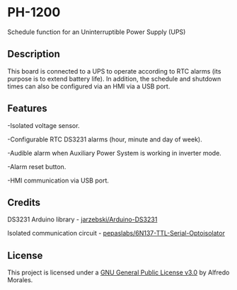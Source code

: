 # PH-1200
Schedule function for an Uninterruptible Power Supply (UPS)

## Description
This board is connected to a UPS to operate according to RTC alarms (its purpose is to extend battery life). In addition, the schedule and shutdown times can also be configured via an HMI via a USB port.

## Features
-Isolated voltage sensor.

-Configurable RTC DS3231 alarms (hour, minute and day of week).

-Audible alarm when Auxiliary Power System is working in inverter mode.

-Alarm reset button.

-HMI communication via USB port.

## Credits
DS3231 Arduino library - [jarzebski/Arduino-DS3231](https://github.com/jarzebski/Arduino-DS3231)

Isolated communication circuit - [pepaslabs/6N137-TTL-Serial-Optoisolator](https://github.com/pepaslabs/6N137-TTL-Serial-Optoisolator)

## License
This project is licensed under a [GNU General Public License v3.0](https://www.gnu.org/licenses/gpl-3.0.html) by Alfredo Morales.
